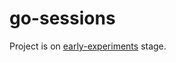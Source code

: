 # go-sessions

Project is on [early-experiments](https://github.com/MitAsm/go-sessions/blob/master/_experiments/README.md) stage.
